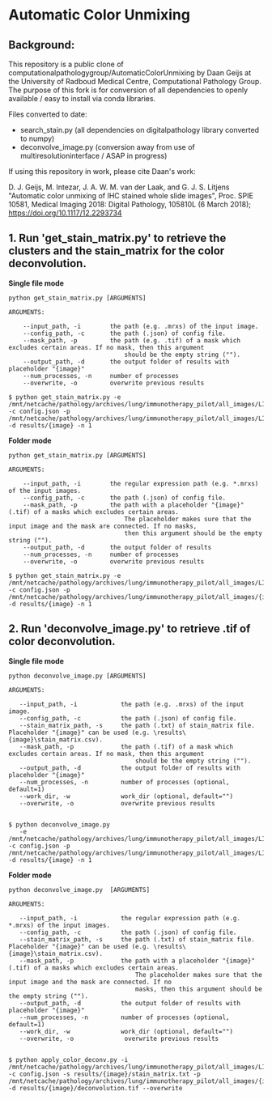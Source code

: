 # Automatic Color Unmixing #

## Background:
This repository is a public clone of computationalpathologygroup/AutomaticColorUnmixing by Daan Geijs at the University of Radboud Medical Centre, Computational Pathology Group.
The purpose of this fork is for conversion of all dependencies to openly available / easy to install via conda libraries. 

Files converted to date:
- search_stain.py (all dependencies on digitalpathology library converted to numpy)
- deconvolve_image.py (conversion away from use of multiresolutioninterface / ASAP in progress)

If using this repository in work, please cite Daan's work:

D. J. Geijs, M. Intezar, J. A. W. M. van der Laak, and G. J. S. Litjens "Automatic color unmixing of IHC stained whole slide images", Proc. SPIE 10581, Medical Imaging 2018: Digital Pathology, 105810L (6 March 2018); https://doi.org/10.1117/12.2293734 

## 1. Run 'get_stain_matrix.py' to retrieve the clusters and the stain_matrix for the color deconvolution. 
**Single file mode**
```
python get_stain_matrix.py [ARGUMENTS]

ARGUMENTS:

    --input_path, -i        the path (e.g. .mrxs) of the input image.
    --config_path, -c       the path (.json) of config file. 
    --mask_path, -p         the path (e.g. .tif) of a mask which excludes certain areas. If no mask, then this argument 
                                should be the empty string ("").
    --output_path, -d       the output folder of results with placeholder "{image}"
    --num_processes, -n     number of processes
    --overwrite, -o         overwrite previous results

$ python get_stain_matrix.py -e /mnt/netcache/pathology/archives/lung/immunotherapy_pilot/all_images/LI_S01_P000001_C0041_L01_A01.tif -c config.json -p /mnt/netcache/pathology/archives/lung/immunotherapy_pilot/all_images/LI_S01_P000001_C0001_L01_A01_ACU.tif -d results/{image} -n 1
```
**Folder mode**
```
python get_stain_matrix.py [ARGUMENTS]

ARGUMENTS:

    --input_path, -i        the regular expression path (e.g. *.mrxs) of the input images.
    --config_path, -c       the path (.json) of config file. 
    --mask_path, -p         the path with a placeholder "{image}" (.tif) of a masks which excludes certain areas. 
                                The placeholder makes sure that the input image and the mask are connected. If no masks, 
                                then this argument should be the empty string ("").
    --output_path, -d       the output folder of results 
    --num_processes, -n     number of processes
    --overwrite, -o         overwrite previous results

$ python get_stain_matrix.py -e /mnt/netcache/pathology/archives/lung/immunotherapy_pilot/all_images/LI_S01_P000001_C004*_L01_A01.tif -c config.json -p /mnt/netcache/pathology/archives/lung/immunotherapy_pilot/all_images/{image}_ACU.tif -d results/{image} -n 1
```
## 2. Run 'deconvolve_image.py' to retrieve .tif of color deconvolution.
**Single file mode**
 ```
python deconvolve_image.py [ARGUMENTS]

ARGUMENTS:

    --input_path, -i            the path (e.g. .mrxs) of the input image.
    --config_path, -c           the path (.json) of config file. 
    --stain_matrix_path, -s     the path (.txt) of stain_matrix file. Placeholder "{image}" can be used (e.g. \results\{image}\stain_matrix.csv).  
    --mask_path, -p             the path (.tif) of a mask which excludes certain areas. If no mask, then this argument 
                                    should be the empty string ("").
    --output_path, -d           the output folder of results with placeholder "{image}"
    --num_processes, -n         number of processes (optional, default=1)
    --work_dir, -w              work_dir (optional, default="")
    --overwrite, -o             overwrite previous results
    

$ python deconvolve_image.py 
    -e /mnt/netcache/pathology/archives/lung/immunotherapy_pilot/all_images/LI_S01_P000001_C0001_L01_A01.tif -c config.json -p /mnt/netcache/pathology/archives/lung/immunotherapy_pilot/all_images/LI_S01_P000001_C0001_L01_A01_ACU.tif -d results/{image} -n 1
```  
**Folder mode**
 ```
python deconvolve_image.py  [ARGUMENTS]

ARGUMENTS:

    --input_path, -i            the regular expression path (e.g. *.mrxs) of the input images.
    --config_path, -c           the path (.json) of config file. 
    --stain_matrix_path, -s     the path (.txt) of stain_matrix file. Placeholder "{image}" can be used (e.g. \results\{image}\stain_matrix.csv).
    --mask_path, -p             the path with a placeholder "{image}" (.tif) of a masks which excludes certain areas. 
                                    The placeholder makes sure that the input image and the mask are connected. If no 
                                    masks, then this argument should be the empty string ("").
    --output_path, -d           the output folder of results with placeholder "{image}"
    --num_processes, -n         number of processes (optional, default=1)
    --work_dir, -w              work_dir (optional, default="")
    --overwrite, -o              overwrite previous results
    

$ python apply_color_deconv.py -i /mnt/netcache/pathology/archives/lung/immunotherapy_pilot/all_images/LI_S01_P000001_C004*_L01_A01.tif -c config.json -s results/{image}/stain_matrix.txt -p /mnt/netcache/pathology/archives/lung/immunotherapy_pilot/all_images/{image}_ACU.tif  -d results/{image}/deconvolution.tif --overwrite
```  

